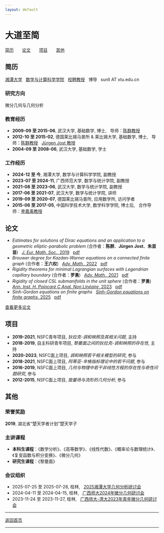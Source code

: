 ```yaml
---
layout: default
---
```


# 大道至简
[简历](#简历) &nbsp; &nbsp; &nbsp; [论文](#论文) &nbsp; &nbsp; &nbsp; [项目](#项目) &nbsp; &nbsp; &nbsp; [其他](#其他)  
 
## 简历 
[湘潭大学](https://www.xtu.edu.cn) &nbsp; [数学与计算科学学院](https://math.xtu.edu.cn) &nbsp; [校聘教授](https://math.xtu.edu.cn/info/1010/4742.htm) &nbsp; 博导 &nbsp; sunll AT xtu.edu.cn

### 研究方向
微分几何与几何分析 

### 教育经历
- **2009-09 至 2015-06**, 武汉大学, 基础数学, 博士, &nbsp; 导师：[陈群教授](https://maths.whu.edu.cn/info/1292/133541.htm)
- **2012-10 至 2015-02**, 德国莱比锡马普所 & 莱比锡大学, 基础数学, 博士, &nbsp; 导师：[陈群教授](https://maths.whu.edu.cn/info/1292/133541.htm) &nbsp; [Jürgen Jost 教授](https://www.mpg.de/390723/mathematics-in-the-sciences-jost)
- **2004-09 至 2008-06**, 武汉大学, 基础数学, 学士

### 工作经历
- **2024-12 至 今**, 湘潭大学, 数学与计算科学学院, 副教授
- **2023-07 至 2024-11**, 广西师范大学, 数学与统计学院, 副教授
- **2021-08 至 2023-06**, 武汉大学, 数学与统计学院, 副教授
- **2017-06 至 2021-07**, 武汉大学, 数学与统计学院, 讲师
- **2019-09 至 2020-07**, 德国莱比锡马普所, 应用数学所, 访问学者
- **2015-06 至 2017-05**, 中国科学技术大学, 数学科学学院, 博士后, &nbsp; 合作导师：[李嘉禹教授](http://staff.ustc.edu.cn/~jiayuli/index_cn.html)

## 论文
- <em>Estimates for solutions of Dirac equations and an application to a geometric elliptic-parabolic problem</em> (合作者：<strong>陈群</strong>、<strong>Jürgen Jost</strong>、<strong>朱苗苗</strong>) &nbsp; [*J. Eur. Math. Soc.*, 2019](https://doi.org/10.4171/JEMS/847)  &nbsp; [pdf](papers/CJSZ19a.pdf)
- <em>Brouwer degree for Kazdan-Warner equations on a connected finite graph</em> (合作者：<strong>王六权</strong>) &nbsp; [*Adv. Math.*, 2022](https://doi.org/10.1016/j.aim.2022.108422)  &nbsp; [pdf](papers/SW22.pdf)
- <em>Rigidity theorems for minimal Lagrangian surfaces with Legendrian capillary boundary</em> (合作者：<strong>罗勇</strong>) &nbsp; [*Adv. Math.*, 2021](https://doi.org/10.1016/j.aim.2021.108124)  &nbsp;  [pdf](papers/LS21.pdf)
- <em>Rigidity of closed CSL submanifolds in the unit sphere</em> (合作者：<strong>罗勇</strong>) &nbsp; [*Ann. Inst. H. Poincaré C Anal. Non Linéaire*, 2023](https://doi.org/10.4171/aihpc/50)  &nbsp;  [pdf](papers/LS23.pdf)
- <em>Sinh-Gordon equations on finite graphs</em>  &nbsp; [*Sinh-Gordon equations on finite graphs*, 2025](https://doi.org/10.1007/s00526-025-03110-6)  &nbsp;  [pdf](papers/S25.pdf) 

[查看更多论文](publications.md) 

## 项目
- **2019-2021**, NSFC青年项目, *狄拉克-调和映照及其相关问题*, 主持
- **2018-2019**, 自主科研青年项目, *黎曼面之间的狄拉克-调和映照的存在性*, 主持
- **2020-2023**, NSFC面上项目, *调和映照若干相关模型的研究*, 参与
- **2018-2021**, NSFC面上项目, *阿蒂亚-辛格指标理论中的若干问题*, 参与
- **2016-2019**, NSFC面上项目, *几何与物理中若干非线性方程的存在性与奇性问题研究*, 参与
- **2012-2015**, NSFC面上项目, *旋量场与流形的几何分析*, 参与

## 其他
### 荣誉奖励
**2019**, 湖北省“楚天学者计划”楚天学子

### 主讲课程
- **本科生课程**：《数学分析》、《高等数学》、《线性代数》、《概率论与数理统计》、《复变函数与积分变换》、《微分几何》
- **研究生课程**：《黎曼面》

### 会议组织
- 2025-07-25 至 2025-07-28, 桂林, &nbsp; [2025湘潭大学几何分析研讨会](files/2025湘潭大学几何分析研讨会.pdf)
- 2024-04-11 至 2024-04-15, 桂林, &nbsp; [广西师大2024年微分几何研讨会](files/广西师大2024年微分几何研讨会.pdf)
- 2023-11-24 至 2023-11-27, 桂林, &nbsp; [广西师大-湾大2023年青年微分几何研讨会](files/广西师大-湾大2023年青年微分几何研讨会.pdf)

---
[返回首页](index.md)

---



